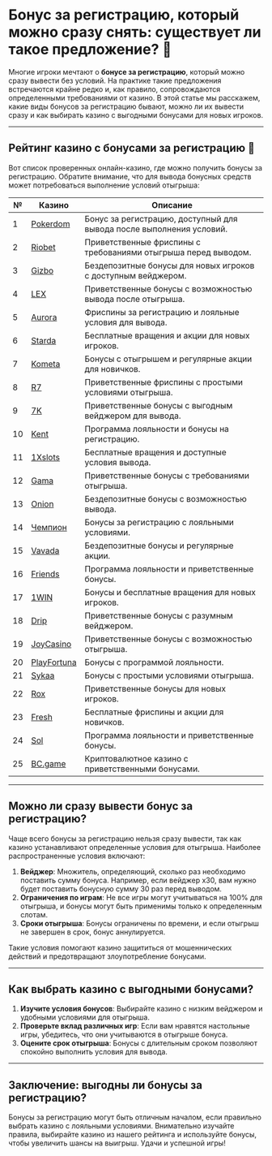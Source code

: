 # Бонус за регистрацию, который можно сразу снять: существует ли такое предложение? 🎁

Многие игроки мечтают о **бонусе за регистрацию**, который можно сразу вывести без условий. На практике такие предложения встречаются крайне редко и, как правило, сопровождаются определенными требованиями от казино. В этой статье мы расскажем, какие виды бонусов за регистрацию бывают, можно ли их вывести сразу и как выбирать казино с выгодными бонусами для новых игроков.

---

## Рейтинг казино с бонусами за регистрацию 🎰

Вот список проверенных онлайн-казино, где можно получить бонусы за регистрацию. Обратите внимание, что для вывода бонусных средств может потребоваться выполнение условий отыгрыша:

| №  | Казино      | Описание                                                   |
|----|-------------|------------------------------------------------------------|
| 1  | [Pokerdom](https://brandplay.link/4k77v2yx) | Бонус за регистрацию, доступный для вывода после выполнения условий. |
| 2  | [Riobet](https://brandplay.link/7xBLTPyj) | Приветственные фриспины с требованиями отыгрыша перед выводом. |
| 3  | [Gizbo](https://brandplay.link/bprXw4YV) | Бездепозитные бонусы для новых игроков с доступным вейджером. |
| 4  | [LEX](https://brandplay.link/zW4hdDFV) | Приветственные бонусы с возможностью вывода после отыгрыша. |
| 5  | [Aurora](https://10trafic-stat2.com/click/668546556bcc6313411604bd/6766/13032/subaccount) | Фриспины за регистрацию и лояльные условия для вывода. |
| 6  | [Starda](https://brandplay.link/fB7xwRFL) | Бесплатные вращения и акции для новых игроков. |
| 7  | [Kometa](https://brandplay.link/8ZymQJV8) | Бонусы с отыгрышем и регулярные акции для новичков. |
| 8  | [R7](https://brandplay.link/bMd3Yjsw) | Приветственные фриспины с простыми условиями отыгрыша. |
| 9  | [7K](https://brandplay.link/BvQyFShp) | Приветственные бонусы с выгодным вейджером для вывода. |
| 10 | [Kent](https://brandplay.link/Fv2WP3js) | Программа лояльности и бонусы на регистрацию. |
| 11 | [1Xslots](https://brandplay.link/hSB1khtr) | Бесплатные вращения и доступные условия вывода. |
| 12 | [Gama](https://brandplay.link/j6NMKsDz) | Приветственные бонусы с требованиями отыгрыша. |
| 13 | [Onion](https://brandplay.link/zBGRVpQ9) | Бездепозитные бонусы с возможностью вывода. |
| 14 | [Чемпион](https://temon-gter.cfd/go/lRq?p80412p304504pcc44t17455) | Бонусы за регистрацию с лояльными условиями. |
| 15 | [Vavada](https://vavadapartner.pro/?promo=ea5c9275-6854-4505-94fc-95ab18221945-linkb2) | Бездепозитные бонусы и регулярные акции. |
| 16 | [Friends](https://gofriends.vc/linkb2) | Программа лояльности и приветственные бонусы. |
| 17 | [1WIN](https://brandplay.link/smXVpBbG) | Бонусы и бесплатные вращения для новых игроков. |
| 18 | [Drip](https://drp-ircp01.com/c07e6a3db) | Приветственные бонусы с разумным вейджером. |
| 19 | [JoyCasino](https://rpc30.call2me.pro/?/ru/registration?apkpop=0&partner=p24970p3291217pc98f) | Приветственные бонусы с возможностью отыгрыша. |
| 20 | [PlayFortuna](https://fortunapromo.net/alt/playfortuna/registration?0dc4a9362a71feb7e3f165fb8e766f70) | Бонусы с программой лояльности. |
| 21 | [Sykaa](https://s-two-way.com/?source=linkb2&pid=30697) | Бонусы с простыми условиями отыгрыша. |
| 22 | [Rox](https://rox-pvwfpjgcxe.com/cb1ee18a5) | Приветственные бонусы для новых игроков. |
| 23 | [Fresh](https://fresh-eumwkxwao.com/c3f7b485d) | Бесплатные фриспины и акции для новичков. |
| 24 | [Sol](https://sol-mmtdzfbaco.com/cb2415bca) | Программа лояльности и приветственные бонусы. |
| 25 | [BC.game](https://partnerbcgame.com/dcc53d441) | Криптовалютное казино с приветственными бонусами. |

---

## Можно ли сразу вывести бонус за регистрацию?

Чаще всего бонусы за регистрацию нельзя сразу вывести, так как казино устанавливают определенные условия для отыгрыша. Наиболее распространенные условия включают:

1. **Вейджер**: Множитель, определяющий, сколько раз необходимо поставить сумму бонуса. Например, если вейджер x30, вам нужно будет поставить бонусную сумму 30 раз перед выводом.
2. **Ограничения по играм**: Не все игры могут учитываться на 100% для отыгрыша, и бонусы могут быть применимы только к определенным слотам.
3. **Сроки отыгрыша**: Бонусы ограничены по времени, и если отыгрыш не завершен в срок, бонус аннулируется.

Такие условия помогают казино защититься от мошеннических действий и предотвращают злоупотребление бонусами.

---

## Как выбрать казино с выгодными бонусами?

1. **Изучите условия бонусов**: Выбирайте казино с низким вейджером и удобными условиями для отыгрыша.
2. **Проверьте вклад различных игр**: Если вам нравятся настольные игры, убедитесь, что они учитываются в отыгрыше бонуса.
3. **Оцените срок отыгрыша**: Бонусы с длительным сроком позволяют спокойно выполнить условия для вывода.

---

## Заключение: выгодны ли бонусы за регистрацию?

Бонусы за регистрацию могут быть отличным началом, если правильно выбрать казино с лояльными условиями. Внимательно изучайте правила, выбирайте казино из нашего рейтинга и используйте бонусы, чтобы увеличить шансы на выигрыш. Удачи и успешной игры!
